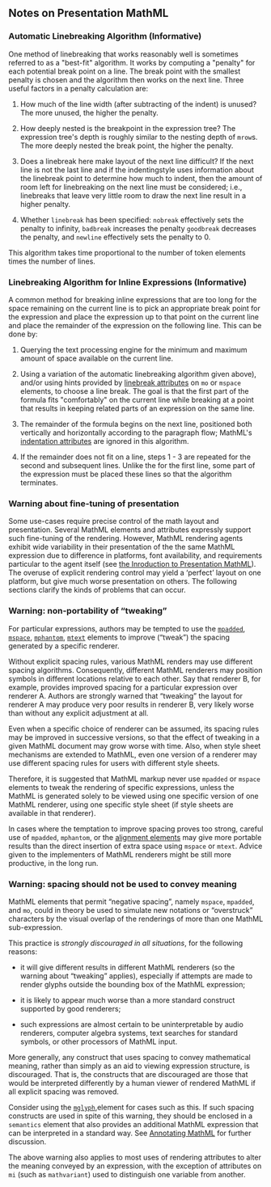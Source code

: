 ## Notes on Presentation MathML

  
### Automatic Linebreaking Algorithm (Informative)

One method of linebreaking that works reasonably well is sometimes
referred to as a "best-fit" algorithm. It works by computing a
"penalty" for each potential break point on a line. The break point
with the smallest penalty is chosen and the algorithm then works on
the next line. Three useful factors in a penalty calculation are:



 1. How much of the line width (after subtracting of the indent) is unused?
    The more unused, the higher the penalty.

 2. How deeply nested is the breakpoint in the expression tree? The
    expression tree's depth is roughly similar to the nesting depth of
    `mrow`s.  The more deeply nested the break point, the higher the
    penalty.

 3. Does a linebreak here make layout of the next line difficult?  If
    the next line is not the last line and if the indentingstyle uses
    information about the linebreak point to determine how much to
    indent, then the amount of room left for linebreaking on the next
    line must be considered; i.e., linebreaks that leave very little
    room to draw the next line result in a higher penalty.

 4. Whether `linebreak` has been specified: `nobreak` effectively sets
    the penalty to infinity, `badbreak` increases the penalty
    `goodbreak` decreases the penalty, and `newline` effectively sets
    the penalty to 0.
	
This algorithm takes time proportional to the number of token elements
times the number of lines.
  

  
### Linebreaking Algorithm for Inline Expressions (Informative)

   
A common method for breaking inline expressions that are too long for
the space remaining on the current line is to pick an appropriate
break point for the expression and place the expression up to that
point on the current line and place the remainder of the expression on
the following line.  This can be done by:
   

1.  Querying the text processing engine for the
    minimum and maximum amount of space available on the current line. 

2.   Using a variation of the automatic linebreaking algorithm given
     above), and/or using hints provided by [linebreak
     attributes](full#presm_lbattrs) on `mo` or `mspace`
     elements, to choose a line break.  The goal is that the first
     part of the formula fits "comfortably" on the current line while
     breaking at a point that results in keeping related parts of an
     expression on the same line.

3.   The remainder of the formula begins on the next line,
     positioned both vertically and horizontally according
     to the paragraph flow;
     MathML's [indentation attributes](full#presm_lbindent_attrs)
     are ignored in this algorithm.

4.   If the remainder does not fit on a line, steps 1 - 3 are repeated
     for the second and subsequent lines.  Unlike the for the first
     line, some part of the expression must be placed these lines so
     that the algorithm terminates.


### Warning about fine-tuning of presentation

Some use-cases require precise control of the math layout and
presentation.  Several MathML elements and attributes expressly
support such fine-tuning of the rendering.  However, MathML rendering
agents exhibit wide variability in their presentation of the the same
MathML expression due to difference in platforms, font availability,
and requirements particular to the agent itself (see 
[the Inroduction to Presentation MathML](full#presm_inro)).
The overuse of explicit rendering control
may yield a &#x2018;perfect&#x2019; layout on one platform, but give
much worse presentation on others.  The following sections clarify the
kinds of problems that can occur.

  
### Warning: non-portability of &#x201c;tweaking&#x201d;

For particular expressions, authors may be tempted to use the
[`mpadded`](full#presm_mpadded),
[`mspace`](full#presm_mspace),
[`mphantom`](full#presm_mphanom),
[`mtext`](full#presm_mtext)
elements to improve (&#x201c;tweak&#x201d;) the spacing generated by a specific renderer.

Without explicit spacing rules, various MathML renders may use
different spacing algorithms.  Consequently, different MathML
renderers may position symbols in different locations relative to each
other.  Say that renderer B, for example, provides improved spacing
for a particular expression over renderer A.  Authors are strongly
warned that &#x201c;tweaking&#x201d; the layout for
renderer A may produce very poor results in renderer B, very likely
worse than without any explicit adjustment at all.

Even when a specific choice of renderer can be assumed, its spacing
rules may be improved in successive versions, so that the effect of
tweaking in a given MathML document may grow worse with time. Also,
when style sheet mechanisms are extended to MathML, even one version
of a renderer may use different spacing rules for users with different
style sheets.

Therefore, it is suggested that MathML markup never use `mpadded` or `mspace`
elements to tweak the rendering of specific expressions, unless the
MathML is generated solely to be viewed using one specific version of
one MathML renderer, using one specific style sheet (if style sheets
are available in that renderer).

In cases where the temptation to improve spacing proves too strong,
careful use of `mpadded`, `mphantom`, or the [alignment
elements](full#presm_malign) may give more portable results than the
direct insertion of extra space using `mspace` or `mtext`. Advice given to the implementers of
MathML renderers might be still more productive, in the long run.
  

  
### Warning: spacing should not be used to convey meaning

MathML elements that permit &#x201c;negative
spacing&#x201d;, namely `mspace`,
`mpadded`, and `mo`, could in theory be used to simulate new
notations or &#x201c;overstruck&#x201d; characters by the
visual overlap of the renderings of more than one MathML
sub-expression.

This practice is _strongly discouraged in all situations_,
for the following reasons:
   
 


*    it will give different results in different MathML renderers
     (so the warning about &#x201c;tweaking&#x201d; applies), especially
     if attempts are made to render glyphs outside the bounding box of
     the MathML expression;
     
*    it is likely to appear much worse than a more standard construct
     supported by good renderers;



*    such expressions are almost certain to be uninterpretable
     by audio renderers, computer algebra systems,
     text searches for standard symbols,
     or other processors of MathML input.


   

More generally, any construct that uses spacing to convey mathematical
meaning, rather than simply as an aid to viewing expression structure,
is discouraged. That is, the constructs that are discouraged are those
that would be interpreted differently by a human viewer of rendered
MathML if all explicit spacing was removed.

Consider using the  [`mglyph`](full#presm_mglyph),element for cases such as this.  If
such spacing constructs are used in spite of this warning, they should
be enclosed in a `semantics` element that
also provides an additional MathML expression that can be interpreted
in a standard way. See [Annotating MathML](full#mixing_annotation_elements) for
further discussion.
   

The above warning also applies to most uses of rendering attributes to
alter the meaning conveyed by an expression, with the exception of
attributes on `mi` (such as `mathvariant`) used to distinguish one variable
from another.
  

 
 
